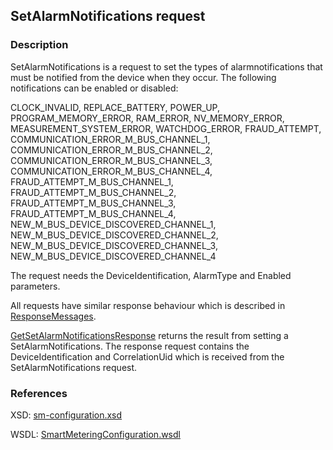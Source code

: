 ## SetAlarmNotifications request

### Description
SetAlarmNotifications is a request to set the types of alarmnotifications that must be notified from the device when they occur.
The following notifications can be enabled or disabled:

CLOCK_INVALID, REPLACE_BATTERY, POWER_UP, PROGRAM_MEMORY_ERROR, RAM_ERROR, NV_MEMORY_ERROR, MEASUREMENT_SYSTEM_ERROR, WATCHDOG_ERROR, FRAUD_ATTEMPT, COMMUNICATION_ERROR_M_BUS_CHANNEL_1, COMMUNICATION_ERROR_M_BUS_CHANNEL_2, COMMUNICATION_ERROR_M_BUS_CHANNEL_3, COMMUNICATION_ERROR_M_BUS_CHANNEL_4, FRAUD_ATTEMPT_M_BUS_CHANNEL_1, FRAUD_ATTEMPT_M_BUS_CHANNEL_2, FRAUD_ATTEMPT_M_BUS_CHANNEL_3, FRAUD_ATTEMPT_M_BUS_CHANNEL_4, NEW_M_BUS_DEVICE_DISCOVERED_CHANNEL_1, NEW_M_BUS_DEVICE_DISCOVERED_CHANNEL_2, NEW_M_BUS_DEVICE_DISCOVERED_CHANNEL_3, NEW_M_BUS_DEVICE_DISCOVERED_CHANNEL_4

The request needs the DeviceIdentification, AlarmType and Enabled parameters.

All requests have similar response behaviour which is described in [ResponseMessages](./ResponseMessages.md).

[GetSetAlarmNotificationsResponse](GetSetAlarmNotificationsResponse.md) returns the result from setting a SetAlarmNotifications. The response request contains the DeviceIdentification and CorrelationUid which is received from the SetAlarmNotifications request.

### References

XSD: [sm-configuration.xsd](https://github.com/OSGP/Platform/blob/development/osgp-adapter-ws-smartmetering/src/main/webapp/WEB-INF/wsdl/smartmetering/schemas/sm-configuration.xsd)

WSDL: [SmartMeteringConfiguration.wsdl](https://github.com/OSGP/Platform/blob/development/osgp-adapter-ws-smartmetering/src/main/webapp/WEB-INF/wsdl/smartmetering/SmartMeteringConfiguration.wsdl)

